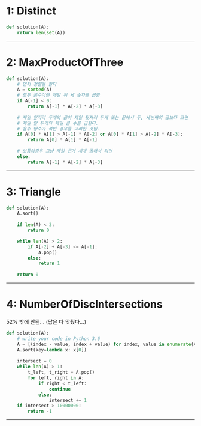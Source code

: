 # 1: Distinct
```python
def solution(A):
    return len(set(A))
```

- - -

# 2: MaxProductOfThree
```python
def solution(A):
    # 먼저 정렬을 한다
    A = sorted(A)
    # 모두 음수이면 제일 뒤 세 숫자를 곱함
    if A[-1] < 0:
        return A[-1] * A[-2] * A[-3]
    
    # 제일 앞자리 두개의 곱이 제일 뒷자리 두개 또는 끝에서 두, 세번째의 곱보다 크면
    # 제일 앞 두개와 제일 큰 수를 곱한다.
    # 음수 양수가 섞인 경우를 고려한 것임.
    if A[0] * A[1] > A[-1] * A[-2] or A[0] * A[1] > A[-2] * A[-3]:
        return A[0] * A[1] * A[-1]
    
    # 보통의경우 그냥 제일 큰거 세개 곱해서 리턴
    else:
        return A[-1] * A[-2] * A[-3]
```

- - -

# 3: Triangle

```python
def solution(A):
    A.sort()
    
    if len(A) < 3:
        return 0

    while len(A) > 2:
        if A[-2] + A[-3] <= A[-1]:
            A.pop()
        else: 
            return 1
    
    return 0
```

- - -

# 4: NumberOfDiscIntersections

52% 밖에 안됨... (답은 다 맞췄다...)

```python
def solution(A):
    # write your code in Python 3.6
    A = [(index - value, index + value) for index, value in enumerate(A)]
    A.sort(key=lambda x: x[0])
    
    intersect = 0
    while len(A) > 1:
        t_left, t_right = A.pop()
        for left, right in A:
            if right < t_left:
                continue
            else:
                intersect += 1
    if intersect > 10000000:
        return -1
   ```
   - - -
